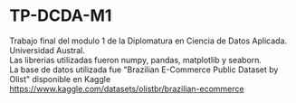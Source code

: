 # TP-DCDA-M1
Trabajo final del modulo 1 de la Diplomatura en Ciencia de Datos Aplicada. Universidad Austral.  
Las librerias utilizadas fueron numpy, pandas, matplotlib y seaborn.  
La base de datos utilizada fue "Brazilian E-Commerce Public Dataset by Olist" disponible en Kaggle
https://www.kaggle.com/datasets/olistbr/brazilian-ecommerce
